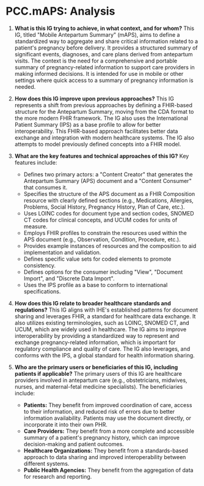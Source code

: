 # PCC.mAPS: Analysis

1.  **What is this IG trying to achieve, in what context, and for whom?** This IG, titled "Mobile Antepartum Summary" (mAPS), aims to define a standardized way to aggregate and share critical information related to a patient's pregnancy before delivery. It provides a structured summary of significant events, diagnoses, and care plans derived from antepartum visits. The context is the need for a comprehensive and portable summary of pregnancy-related information to support care providers in making informed decisions. It is intended for use in mobile or other settings where quick access to a summary of pregnancy information is needed.

2.  **How does this IG improve upon previous approaches?** This IG represents a shift from previous approaches by defining a FHIR-based structure for the Antepartum Summary, moving from the CDA format to the more modern FHIR framework. The IG also uses the International Patient Summary (IPS) as a base profile to allow for better interoperability. This FHIR-based approach facilitates better data exchange and integration with modern healthcare systems. The IG also attempts to model previously defined concepts into a FHIR model.

3.  **What are the key features and technical approaches of this IG?** Key features include:
    *   Defines two primary actors: a "Content Creator" that generates the Antepartum Summary (APS) document and a "Content Consumer" that consumes it.
    *   Specifies the structure of the APS document as a FHIR Composition resource with clearly defined sections (e.g., Medications, Allergies, Problems, Social History, Pregnancy History, Plan of Care, etc.).
    *   Uses LOINC codes for document type and section codes, SNOMED CT codes for clinical concepts, and UCUM codes for units of measure.
    *   Employs FHIR profiles to constrain the resources used within the APS document (e.g., Observation, Condition, Procedure, etc.).
    *   Provides example instances of resources and the composition to aid implementation and validation.
    *   Defines specific value sets for coded elements to promote consistency.
    *   Defines options for the consumer including "View", "Document Import", and "Discrete Data Import".
    *   Uses the IPS profile as a base to conform to international specifications.

4.  **How does this IG relate to broader healthcare standards and regulations?** This IG aligns with IHE's established patterns for document sharing and leverages FHIR, a standard for healthcare data exchange. It also utilizes existing terminologies, such as LOINC, SNOMED CT, and UCUM, which are widely used in healthcare. The IG aims to improve interoperability by providing a standardized way to represent and exchange pregnancy-related information, which is important for regulatory compliance and quality of care. The IG also leverages, and conforms with the IPS, a global standard for health information sharing.

5.  **Who are the primary users or beneficiaries of this IG, including patients if applicable?** The primary users of this IG are healthcare providers involved in antepartum care (e.g., obstetricians, midwives, nurses, and maternal-fetal medicine specialists). The beneficiaries include:
    *   **Patients:** They benefit from improved coordination of care, access to their information, and reduced risk of errors due to better information availability. Patients may use the document directly, or incorporate it into their own PHR.
    *   **Care Providers:** They benefit from a more complete and accessible summary of a patient's pregnancy history, which can improve decision-making and patient outcomes.
    *   **Healthcare Organizations:** They benefit from a standards-based approach to data sharing and improved interoperability between different systems.
    *   **Public Health Agencies:** They benefit from the aggregation of data for research and reporting.
